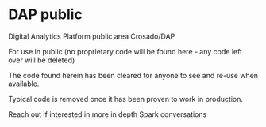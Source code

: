 # DAP public 
Digital Analytics Platform public area
Crosado/DAP

For use in public (no proprietary code will be found here - any code left over will be deleted)

The code found herein has been cleared for anyone to see and re-use when available.

Typical code is removed once it has been proven to work in production.

Reach out if interested in more in depth Spark conversations

